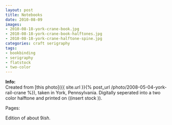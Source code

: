 ```yaml
---
layout: post
title: Notebooks
date: 2010-08-09
images: 
- 2010-08-18-york-crane-book.jpg
- 2010-08-18-york-crane-book-halftones.jpg
- 2010-08-18-york-crane-halftone-spine.jpg
categories: craft serigraphy
tags: 
- bookbinding
- serigraphy
- flatstock
- two-color
---
```


__Info:__  
Created from [this photo]({{ site.url }}{% post_url /photo/2008-05-04-york-rail-crane %}), taken in York, Pennsylvania.  Digitally seperated into a two color halftone and printed on ((insert stock )).  

Pages:  

Edition of about 9<em>ish</em>.